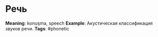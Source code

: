 # Речь
**Meaning**: konuşma, speech
**Example**: Акустическая классификация звуков речи.
**Tags**: #phonetic
